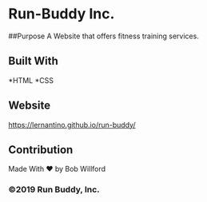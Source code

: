 # Run-Buddy Inc.

##Purpose
A Website that offers fitness training services.

## Built With
*HTML
*CSS

## Website
https://lernantino.github.io/run-buddy/

## Contribution
Made With ❤️ by Bob Willford

### ©2019 Run Buddy, Inc.
